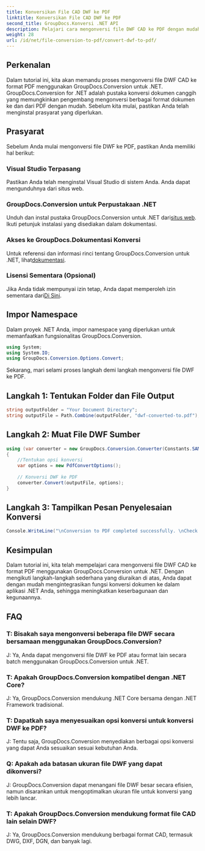 ```yaml
---
title: Konversikan File CAD DWF ke PDF
linktitle: Konversikan File CAD DWF ke PDF
second_title: GroupDocs.Konversi .NET API
description: Pelajari cara mengonversi file DWF CAD ke PDF dengan mudah menggunakan GroupDocs.Conversion untuk .NET. Ikuti langkah demi langkah kami untuk integrasi ke dalam aplikasi .NET Anda.
weight: 28
url: /id/net/file-conversion-to-pdf/convert-dwf-to-pdf/
---
```

## Perkenalan
Dalam tutorial ini, kita akan memandu proses mengonversi file DWF CAD ke format PDF menggunakan GroupDocs.Conversion untuk .NET. GroupDocs.Conversion for .NET adalah pustaka konversi dokumen canggih yang memungkinkan pengembang mengonversi berbagai format dokumen ke dan dari PDF dengan mudah. Sebelum kita mulai, pastikan Anda telah menginstal prasyarat yang diperlukan.
## Prasyarat
Sebelum Anda mulai mengonversi file DWF ke PDF, pastikan Anda memiliki hal berikut:
### Visual Studio Terpasang
Pastikan Anda telah menginstal Visual Studio di sistem Anda. Anda dapat mengunduhnya dari situs web.
### GroupDocs.Conversion untuk Perpustakaan .NET
 Unduh dan instal pustaka GroupDocs.Conversion untuk .NET dari[situs web](https://releases.groupdocs.com/conversion/net/). Ikuti petunjuk instalasi yang disediakan dalam dokumentasi.
### Akses ke GroupDocs.Dokumentasi Konversi
 Untuk referensi dan informasi rinci tentang GroupDocs.Conversion untuk .NET, lihat[dokumentasi](https://tutorials.groupdocs.com/conversion/net/).
### Lisensi Sementara (Opsional)
 Jika Anda tidak mempunyai izin tetap, Anda dapat memperoleh izin sementara dari[Di Sini](https://purchase.groupdocs.com/temporary-license/).

## Impor Namespace
Dalam proyek .NET Anda, impor namespace yang diperlukan untuk memanfaatkan fungsionalitas GroupDocs.Conversion.

```csharp
using System;
using System.IO;
using GroupDocs.Conversion.Options.Convert;
```

Sekarang, mari selami proses langkah demi langkah mengonversi file DWF ke PDF.
## Langkah 1: Tentukan Folder dan File Output
```csharp
string outputFolder = "Your Document Directory";
string outputFile = Path.Combine(outputFolder, "dwf-converted-to.pdf");
```
## Langkah 2: Muat File DWF Sumber
```csharp
using (var converter = new GroupDocs.Conversion.Converter(Constants.SAMPLE_DWF))
{
    //Tentukan opsi konversi
    var options = new PdfConvertOptions();
    
    // Konversi DWF ke PDF
    converter.Convert(outputFile, options);
}
```
## Langkah 3: Tampilkan Pesan Penyelesaian Konversi
```csharp
Console.WriteLine("\nConversion to PDF completed successfully. \nCheck output in {0}", outputFolder);
```

## Kesimpulan
Dalam tutorial ini, kita telah mempelajari cara mengonversi file DWF CAD ke format PDF menggunakan GroupDocs.Conversion untuk .NET. Dengan mengikuti langkah-langkah sederhana yang diuraikan di atas, Anda dapat dengan mudah mengintegrasikan fungsi konversi dokumen ke dalam aplikasi .NET Anda, sehingga meningkatkan keserbagunaan dan kegunaannya.
## FAQ
### T: Bisakah saya mengonversi beberapa file DWF secara bersamaan menggunakan GroupDocs.Conversion?
J: Ya, Anda dapat mengonversi file DWF ke PDF atau format lain secara batch menggunakan GroupDocs.Conversion untuk .NET.
### T: Apakah GroupDocs.Conversion kompatibel dengan .NET Core?
J: Ya, GroupDocs.Conversion mendukung .NET Core bersama dengan .NET Framework tradisional.
### T: Dapatkah saya menyesuaikan opsi konversi untuk konversi DWF ke PDF?
J: Tentu saja, GroupDocs.Conversion menyediakan berbagai opsi konversi yang dapat Anda sesuaikan sesuai kebutuhan Anda.
### Q: Apakah ada batasan ukuran file DWF yang dapat dikonversi?
J: GroupDocs.Conversion dapat menangani file DWF besar secara efisien, namun disarankan untuk mengoptimalkan ukuran file untuk konversi yang lebih lancar.
### T: Apakah GroupDocs.Conversion mendukung format file CAD lain selain DWF?
J: Ya, GroupDocs.Conversion mendukung berbagai format CAD, termasuk DWG, DXF, DGN, dan banyak lagi.